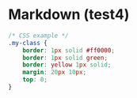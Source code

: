 # Markdown (test4)

```css
/* CSS example */
.my-class {
    border: 1px solid #ff0000;
    border: 1px solid green;
    border: yellow 1px solid;
    margin: 20px 10px;
    top: 0;
}
```
